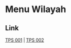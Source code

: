 # Menu Wilayah

## Link

[TPS 001](https://github.com/gigit-pemilu/pemilu-2024-74-sulawesi-tenggara/tree/main/pilpres/hitung-suara/sub/74-sulawesi-tenggara/sub/08-kolaka-utara/sub/03-batu-putih/sub/2020-tetebawo/sub/001-tps)
 | 
[TPS 002](https://github.com/gigit-pemilu/pemilu-2024-74-sulawesi-tenggara/tree/main/pilpres/hitung-suara/sub/74-sulawesi-tenggara/sub/08-kolaka-utara/sub/03-batu-putih/sub/2020-tetebawo/sub/002-tps)

